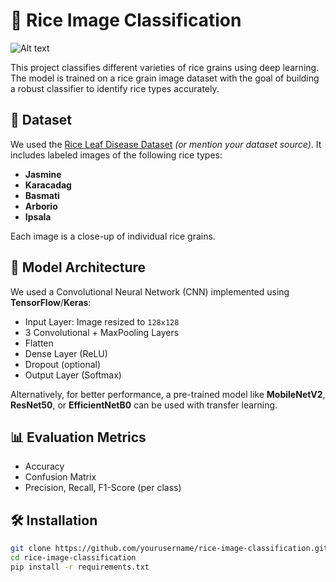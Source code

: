 # 🌾 Rice Image Classification
![Alt text]([rice.jpg](https://github.com/jeevitharamsudha16/Rice-Variety-Classification-using-CNN/blob/main/rice.jpg))


This project classifies different varieties of rice grains using deep learning. The model is trained on a rice grain image dataset with the goal of building a robust classifier to identify rice types accurately.

## 📁 Dataset

We used the [Rice Leaf Disease Dataset](https://www.kaggle.com/datasets/muratkokludataset/rice-image-dataset) *(or mention your dataset source)*. It includes labeled images of the following rice types:

- **Jasmine**
- **Karacadag**
- **Basmati**
- **Arborio**
- **Ipsala**

Each image is a close-up of individual rice grains.

## 🧠 Model Architecture

We used a Convolutional Neural Network (CNN) implemented using **TensorFlow**/**Keras**:

- Input Layer: Image resized to `128x128`
- 3 Convolutional + MaxPooling Layers
- Flatten
- Dense Layer (ReLU)
- Dropout (optional)
- Output Layer (Softmax)

Alternatively, for better performance, a pre-trained model like **MobileNetV2**, **ResNet50**, or **EfficientNetB0** can be used with transfer learning.

## 📊 Evaluation Metrics

- Accuracy
- Confusion Matrix
- Precision, Recall, F1-Score (per class)

## 🛠️ Installation

```bash
git clone https://github.com/yourusername/rice-image-classification.git
cd rice-image-classification
pip install -r requirements.txt
